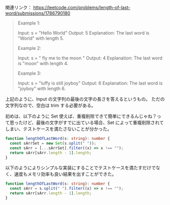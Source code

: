 関連リンク：
https://leetcode.com/problems/length-of-last-word/submissions/1786790180

> Example 1:
>
> Input: s = "Hello World"
> Output: 5
> Explanation: The last word is "World" with length 5.
>
> Example 2:
>
> Input: s = " fly me to the moon "
> Output: 4
> Explanation: The last word is "moon" with length 4.
>
> Example 3:
>
> Input: s = "luffy is still joyboy"
> Output: 6
> Explanation: The last word is "joyboy" with length 6.

上記のように、Input の文字列の最後の文字の長さを答えるというもの。
ただの文字列なので、空白は trim する必要がある。

初めは、以下のように Set 使えば、重複削除できて簡単にできるんじゃね？って思ったけど、最後の文字がすでに出ている場合、Set によって重複削除されてしまい、テストケースを満たさないことが分かった。

```ts
function lengthOfLastWord(s: string): number {
  const sArrSet = new Set(s.split(" "));
  const sArr = [...sArrSet].filter((x) => x !== "");
  return sArr[sArr.length - 1].length;
}
```

以下のようによりシンプルな実装にすることでテストケースを満たすだけでなく、速度もメモリ効率も良い結果を出すことができた。

```ts
function lengthOfLastWord(s: string): number {
  const sArr = s.split(" ").filter((x) => x !== "");
  return sArr[sArr.length - 1].length;
}
```
